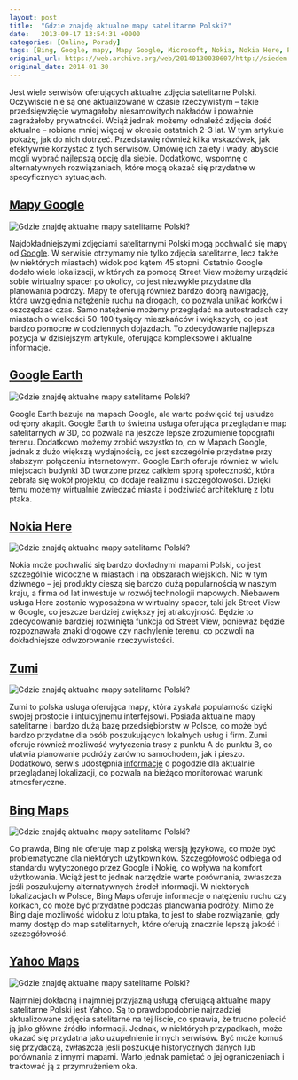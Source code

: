 ```yaml
---
layout: post
title:  "Gdzie znajdę aktualne mapy satelitarne Polski?"
date:   2013-09-17 13:54:31 +0000
categories: [Online, Porady]
tags: [Bing, Google, mapy, Mapy Google, Microsoft, Nokia, Nokia Here, Polska, Yahoo, Zumi]
original_url: https://web.archive.org/web/20140130030607/http://siedem.it/adam/gdzie-znajde-aktualne-mapy-satelitarne-polski/
original_date: 2014-01-30
---
```




Jest wiele serwisów oferujących aktualne zdjęcia satelitarne Polski. Oczywiście nie są one aktualizowane w czasie rzeczywistym – takie przedsięwzięcie wymagałoby niesamowitych nakładów i poważnie zagrażałoby prywatności. Wciąż jednak możemy odnaleźć zdjęcia dość aktualne – robione mniej więcej w okresie ostatnich 2-3 lat. W tym artykule pokażę, jak do nich dotrzeć. Przedstawię również kilka wskazówek, jak efektywnie korzystać z tych serwisów. Omówię ich zalety i wady, abyście mogli wybrać najlepszą opcję dla siebie. Dodatkowo, wspomnę o alternatywnych rozwiązaniach, które mogą okazać się przydatne w specyficznych sytuacjach.

## [Mapy Google](maps.google.com)

![Gdzie znajdę aktualne mapy satelitarne Polski?](http://i.minus.com/ibf6PxXjYOBOo2.png)

Najdokładniejszymi zdjęciami satelitarnymi Polski mogą pochwalić się mapy od [Google](http://siedem.it/tag/google/). W serwisie otrzymamy nie tylko zdjęcia satelitarne, lecz także (w niektórych miastach) widok pod kątem 45 stopni. Ostatnio Google dodało wiele lokalizacji, w których za pomocą Street View możemy urządzić sobie wirtualny spacer po okolicy, co jest niezwykle przydatne dla planowania podróży. Mapy te oferują również bardzo dobrą nawigację, która uwzględnia natężenie ruchu na drogach, co pozwala unikać korków i oszczędzać czas. Samo natężenie możemy przeglądać na autostradach czy miastach o wielkości 50-100 tysięcy mieszkańców i większych, co jest bardzo pomocne w codziennych dojazdach. To zdecydowanie najlepsza pozycja w dzisiejszym artykule, oferująca kompleksowe i aktualne informacje.

## [Google Earth](http://www.google.com/earth/index.html)

![Gdzie znajdę aktualne mapy satelitarne Polski?](http://i.minus.com/ioGspI9nqX07k.png)

Google Earth bazuje na mapach Google, ale warto poświęcić tej usłudze odrębny akapit. Google Earth to świetna usługa oferująca przeglądanie map satelitarnych w 3D, co pozwala na jeszcze lepsze zrozumienie topografii terenu. Dodatkowo możemy zrobić wszystko to, co w Mapach Google, jednak z dużo większą wydajnością, co jest szczególnie przydatne przy słabszym połączeniu internetowym. Google Earth oferuje również w wielu miejscach budynki 3D tworzone przez całkiem sporą społeczność, która zebrała się wokół projektu, co dodaje realizmu i szczegółowości. Dzięki temu możemy wirtualnie zwiedzać miasta i podziwiać architekturę z lotu ptaka.

## [Nokia Here](http://here.com/)

![Gdzie znajdę aktualne mapy satelitarne Polski?](http://i.minus.com/iPfNTFn5TuRK.png)

Nokia może pochwalić się bardzo dokładnymi mapami Polski, co jest szczególnie widoczne w miastach i na obszarach wiejskich. Nic w tym dziwnego – jej produkty cieszą się bardzo dużą popularnością w naszym kraju, a firma od lat inwestuje w rozwój technologii mapowych. Niebawem usługa Here zostanie wyposażona w wirtualny spacer, taki jak Street View w Google, co jeszcze bardziej zwiększy jej atrakcyjność. Będzie to zdecydowanie bardziej rozwinięta funkcja od Street View, ponieważ będzie rozpoznawała znaki drogowe czy nachylenie terenu, co pozwoli na dokładniejsze odwzorowanie rzeczywistości.

## [Zumi](http://zumi.pl/)

![Gdzie znajdę aktualne mapy satelitarne Polski?](http://i.minus.com/ieCFcRUTWGj1t.png)

Zumi to polska usługa oferująca mapy, która zyskała popularność dzięki swojej prostocie i intuicyjnemu interfejsowi. Posiada aktualne mapy satelitarne i bardzo dużą bazę przedsiębiorstw w Polsce, co może być bardzo przydatne dla osób poszukujących lokalnych usług i firm. Zumi oferuje również możliwość wytyczenia trasy z punktu A do punktu B, co ułatwia planowanie podróży zarówno samochodem, jak i pieszo. Dodatkowo, serwis udostępnia [informacje](http://siedem.it/informacje/) o pogodzie dla aktualnie przeglądanej lokalizacji, co pozwala na bieżąco monitorować warunki atmosferyczne.

## [Bing Maps](http://www.bing.com/maps/)

![Gdzie znajdę aktualne mapy satelitarne Polski?](http://i.minus.com/iUcS2LG7NpxlG.png)

Co prawda, Bing nie oferuje map z polską wersją językową, co może być problematyczne dla niektórych użytkowników. Szczegółowość odbiega od standardu wytyczonego przez Google i Nokię, co wpływa na komfort użytkowania. Wciąż jest to jednak narzędzie warte porównania, zwłaszcza jeśli poszukujemy alternatywnych źródeł informacji. W niektórych lokalizacjach w Polsce, Bing Maps oferuje informacje o natężeniu ruchu czy korkach, co może być przydatne podczas planowania podróży. Mimo że Bing daje możliwość widoku z lotu ptaka, to jest to słabe rozwiązanie, gdy mamy dostęp do map satelitarnych, które oferują znacznie lepszą jakość i szczegółowość.

## [Yahoo Maps](http://maps.yahoo.com/)

![Gdzie znajdę aktualne mapy satelitarne Polski?](http://i.minus.com/ixY0xV5nSJdy5.png)

Najmniej dokładną i najmniej przyjazną usługą oferującą aktualne mapy satelitarne Polski jest Yahoo. Są to prawdopodobnie najrzadziej aktualizowane zdjęcia satelitarne na tej liście, co sprawia, że trudno polecić ją jako główne źródło informacji. Jednak, w niektórych przypadkach, może okazać się przydatna jako uzupełnienie innych serwisów. Być może komuś się przydadzą, zwłaszcza jeśli poszukuje historycznych danych lub porównania z innymi mapami. Warto jednak pamiętać o jej ograniczeniach i traktować ją z przymrużeniem oka.
